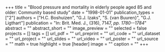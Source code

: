 +++
title = "Blood pressure and mortality in elderly people aged 85 and older: Community based study"
date = "1998-01-01"
publication_types = ["2"]
authors = ["H.C. Boshuizen", "G.J. Izaks", "S. {van Buuren}", "G.J. Ligthart"]
publication = "In: Brit. Med. J., (316), 7147, _pp. 1780--1784_"
abstract = ""
abstract_short = ""
image_preview = ""
selected = false
projects = []
tags = []
url_pdf = ""
url_preprint = ""
url_code = ""
url_dataset = ""
url_project = ""
url_slides = ""
url_video = ""
url_poster = ""
url_source = ""
math = true
highlight = true
[header]
image = ""
caption = ""
+++
